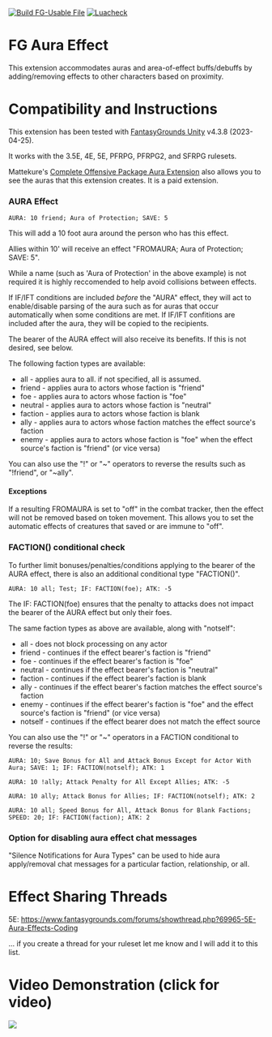 [![Build FG-Usable File](https://github.com/FG-Unofficial-Developers-Guild/FG-Aura-Effect/actions/workflows/create-ext.yml/badge.svg)](https://github.com/FG-Unofficial-Developers-Guild/FG-Aura-Effect/actions/workflows/create-ext.yml) [![Luacheck](https://github.com/FG-Unofficial-Developers-Guild/FG-Aura-Effect/actions/workflows/luacheck.yml/badge.svg)](https://github.com/FG-Unofficial-Developers-Guild/FG-Aura-Effect/actions/workflows/luacheck.yml)

# FG Aura Effect
This extension accommodates auras and area-of-effect buffs/debuffs by adding/removing effects to other characters based on proximity.

# Compatibility and Instructions
This extension has been tested with [FantasyGrounds Unity](https://www.fantasygrounds.com/home/FantasyGroundsUnity.php) v4.3.8 (2023-04-25).

It works with the 3.5E, 4E, 5E, PFRPG, PFRPG2, and SFRPG rulesets.

Mattekure's [Complete Offensive Package Aura Extension](https://forge.fantasygrounds.com/shop/items/620/view) also allows you to see the auras that this extension creates. It is a paid extension.

### AURA Effect
```AURA: 10 friend; Aura of Protection; SAVE: 5```

This will add a 10 foot aura around the person who has this effect.

Allies within 10' will receive an effect "FROMAURA; Aura of Protection; SAVE: 5".

While a name (such as 'Aura of Protection' in the above example) is not required it is highly reccomended to help avoid collisions between effects.

If IF/IFT conditions are included *before* the "AURA" effect, they will act to enable/disable parsing of the aura such as for auras that occur automatically when some conditions are met. If IF/IFT confitions are included after the aura, they will be copied to the recipients.

The bearer of the AURA effect will also receive its benefits. If this is not desired, see below.

The following faction types are available:
* all - applies aura to all. if not specified, all is assumed.
* friend - applies aura to actors whose faction is "friend"
* foe - applies aura to actors whose faction is "foe"
* neutral - applies aura to actors whose faction is "neutral"
* faction - applies aura to actors whose faction is blank
* ally - applies aura to actors whose faction matches the effect source's faction
* enemy - applies aura to actors whose faction is "foe" when the effect source's faction is "friend" (or vice versa)

You can also use the "!" or "~" operators to reverse the results such as "!friend", or "~ally".

#### Exceptions
If a resulting FROMAURA is set to "off" in the combat tracker, then the effect will not be removed based on token movement. This allows you to set the automatic effects of creatures that saved or are immune to "off".

### FACTION() conditional check
To further limit bonuses/penalties/conditions applying to the bearer of the AURA effect, there is also an additional conditional type "FACTION()".

```AURA: 10 all; Test; IF: FACTION(foe); ATK: -5```

The IF: FACTION(foe) ensures that the penalty to attacks does not impact the bearer of the AURA effect but only their foes.

The same faction types as above are available, along with "notself":
* all - does not block processing on any actor
* friend - continues if the effect bearer's faction is "friend"
* foe - continues if the effect bearer's faction is "foe"
* neutral - continues if the effect bearer's faction is "neutral"
* faction - continues if the effect bearer's faction is blank
* ally - continues if the effect bearer's faction matches the effect source's faction
* enemy - continues if the effect bearer's faction is "foe" and the effect source's faction is "friend" (or vice versa)
* notself - continues if the effect bearer does not match the effect source

You can also use the "!" or "~" operators in a FACTION conditional to reverse the results:

```AURA: 10; Save Bonus for All and Attack Bonus Except for Actor With Aura; SAVE: 1; IF: FACTION(notself); ATK: 1```

```AURA: 10 !ally; Attack Penalty for All Except Allies; ATK: -5```

```AURA: 10 ally; Attack Bonus for Allies; IF: FACTION(notself); ATK: 2```

```AURA: 10 all; Speed Bonus for All, Attack Bonus for Blank Factions; SPEED: 20; IF: FACTION(faction); ATK: 2```

### Option for disabling aura effect chat messages
"Silence Notifications for Aura Types" can be used to hide aura apply/removal chat messages for a particular faction, relationship, or all.

# Effect Sharing Threads
5E: https://www.fantasygrounds.com/forums/showthread.php?69965-5E-Aura-Effects-Coding

... if you create a thread for your ruleset let me know and I will add it to this list.

# Video Demonstration (click for video)
[<img src="https://i.ytimg.com/vi_webp/e2JQzf5HI6I/hqdefault.webp">](https://www.youtube.com/watch?v=e2JQzf5HI6I)
